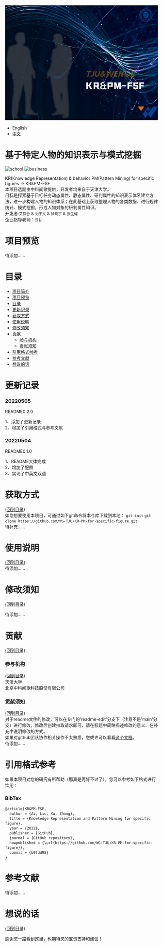 ![image](public/image/KR&PM-FSF.png)
- [English](README.md)
- [中文](README-CN.md)
<!-- Add banner here -->

# 基于特定人物的知识表示与模式挖掘

<!-- Add buttons here -->
![school](https://img.shields.io/badge/院校-天津大学-blue)
![business](https://img.shields.io/badge/实训企业-中科闻歌-orange)
<!-- Describe your project in brief -->
KR(Knowledge Representation) &amp; behavior PM(Pattern Mining) for specific figures → KR&PM-FSF  
本项目选题由中科闻歌提供，开发者均来自于天津大学。  
目标是探索基于目标任务动态属性、静态属性、研判属性的知识表示体系建立方法，进一步构建人物的知识体系；在此基础上获取整理人物的各类数据、进行规律统计、模式挖掘，形成人物对象的研判属性知识。  
开发者:`艾祥合` & `刘子文` & `徐晓宇` & `张生耀`  
企业指导老师：`云甘`

# 项目预览

<!-- Add a demo for your project -->
待添加……
<!-- After you have written about your project, it is a good idea to have a demo/preview(**video/gif/screenshots** are good options) of your project so that people can know what to expect in your project. You could also add the demo in the previous section with the product description.
Here is a random GIF as a placeholder.
![Random GIF](https://media.giphy.com/media/ZVik7pBtu9dNS/giphy.gif) -->

# 目录

<!-- After you have introduced your project, it is a good idea to add a **Table of contents** or **TOC** as **cool** people say it. This would make it easier for people to navigate through your README and find exactly what they are looking for.
Here is a sample TOC(*wow! such cool!*) that is actually the TOC for this README. -->

- [项目简介](#基于特定人物的知识表示与模式挖掘)
- [项目预览](#项目预览)
- [目录](#目录)
- [更新记录](#更新记录)
- [获取方式](#获取方式)
- [使用说明](#使用说明)
- [修改须知](#修改须知)
- [贡献](#贡献)
    - [参与机构](#参与机构)
    - [贡献须知](#贡献须知)
- [引用格式参考](#引用格式参考)
- [参考文献](#参考文献)
- [想说的话](#想说的话)

# 更新记录
### 20220505
README0.2.0  

1、添加了更新记录  
2、增加了引用格式与参考文献

### 20220504  
README0.1.0  
  
1、README大体完成  
2、增加了配图  
3、实现了中英文双语

# 获取方式
[(回到目录)](#目录)  
如您想要使用本项目，可通过如下git命令将本仓库下载到本地：
```git init```
```git clone https://github.com/WG-TJU/KR-PM-for-specific-figure.git```  
待补充……

# 使用说明
[(回到目录)](#目录)  
待添加……
<!-- This is optional and it is used to give the user info on how to use the project after installation. This could be added in the Installation section also. -->

# 修改须知
[(回到目录)](#目录)  

待添加……
<!-- This is the place where you give instructions to developers on how to modify the code.
You could give **instructions in depth** of **how the code works** and how everything is put together.
You could also give specific instructions to how they can setup their development environment.
Ideally, you should keep the README simple. If you need to add more complex explanations, use a wiki. Check out [this wiki](https://github.com/navendu-pottekkat/nsfw-filter/wiki) for inspiration. -->

# 贡献
[(回到目录)](#目录)

<!-- This is where you can let people know how they can **contribute** to your project. Some of the ways are given below.
Also this shows how you can add subsections within a section. -->

### 参与机构
[(回到目录)](#目录)  
天津大学  
北京中科闻歌科技股份有限公司
<!-- Your project is gaining traction and it is being used by thousands of people(***with this README there will be even more***). Now it would be a good time to look for people or organisations to sponsor your project. This could be because you are not generating any revenue from your project and you require money for keeping the project alive.
You could add how people can sponsor your project in this section. Add your patreon or GitHub sponsor link here for easy access.
A good idea is to also display the sponsors with their organisation logos or badges to show them your love!(*Someday I will get a sponsor and I can show my love*) -->

### 贡献须知
[(回到目录)](#目录)  
对于readme文件的修改，可以在专门的'readme-edit'分支下（注意不是'main'分支）进行修改，修改后创建拉取请求即可，请在标题中简略描述修改的意义、在补充中说明修改的方式。  
如果对github团队协作相关操作不太熟悉，您或许可以看看[这个文档](https://docs.github.com/cn/get-started/quickstart/hello-world#merging-your-pull-request)。  
待添加……

# 引用格式参考  

如果本项目对您的研究有所帮助（那真是再好不过了），您可以参考如下格式进行饮用：  

### BibTex  
```
@article{KR&PM-FSF,
  author = {Ai, Liu, Xu, Zhang},
  title = {Knowledge Representation and Pattern Mining for specific figure},
  year = {2022},
  publisher = {GitHub},
  journal = {GitHub repository},
  howpublished = {\url{https://github.com/WG-TJU/KR-PM-for-specific-figure}},
  commit = {b9fdd98}
}
```

# 参考文献  
待添加……



# 想说的话
[(回到目录)](#目录)

<!-- Let's also add a footer because I love footers and also you **can** use this to convey important info.
Let's make it an image because by now you have realised that multimedia in images == cool(*please notice the subtle programming joke). -->
感谢您一路看到这里，也期待您的宝贵支持和建议！

<!-- Add the footer here -->

<!-- ![Footer](https://github.com/navendu-pottekkat/awesome-readme/blob/master/fooooooter.png) -->
